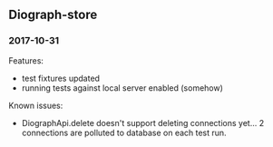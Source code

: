 ## Diograph-store

### 2017-10-31

Features:
- test fixtures updated
- running tests against local server enabled (somehow)

Known issues:
- DiographApi.delete doesn't support deleting connections yet... 2 connections are polluted to database on each test run.
